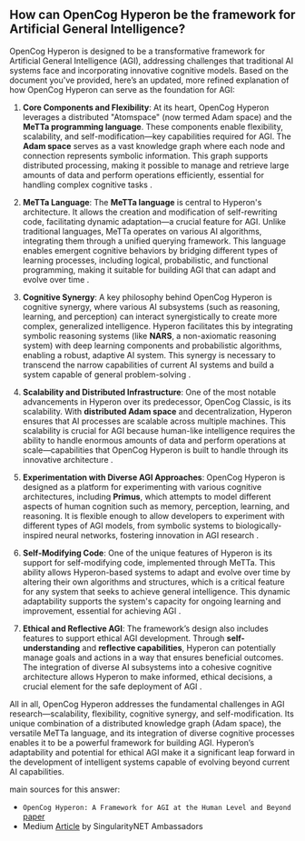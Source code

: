 ## How can OpenCog Hyperon be the framework for Artificial General Intelligence?
OpenCog Hyperon is designed to be a transformative framework for Artificial General Intelligence (AGI), addressing challenges that traditional AI systems face and incorporating innovative cognitive models. Based on the document you've provided, here’s an updated, more refined explanation of how OpenCog Hyperon can serve as the foundation for AGI:

1. **Core Components and Flexibility**:
   At its heart, OpenCog Hyperon leverages a distributed "Atomspace" (now termed Adam space) and the **MeTTa programming language**. These components enable flexibility, scalability, and self-modification—key capabilities required for AGI. The **Adam space** serves as a vast knowledge graph where each node and connection represents symbolic information. This graph supports distributed processing, making it possible to manage and retrieve large amounts of data and perform operations efficiently, essential for handling complex cognitive tasks .

2. **MeTTa Language**:
   The **MeTTa language** is central to Hyperon's architecture. It allows the creation and modification of self-rewriting code, facilitating dynamic adaptation—a crucial feature for AGI. Unlike traditional languages, MeTTa operates on various AI algorithms, integrating them through a unified querying framework. This language enables emergent cognitive behaviors by bridging different types of learning processes, including logical, probabilistic, and functional programming, making it suitable for building AGI that can adapt and evolve over time .

3. **Cognitive Synergy**:
   A key philosophy behind OpenCog Hyperon is cognitive synergy, where various AI subsystems (such as reasoning, learning, and perception) can interact synergistically to create more complex, generalized intelligence. Hyperon facilitates this by integrating symbolic reasoning systems (like **NARS**, a non-axiomatic reasoning system) with deep learning components and probabilistic algorithms, enabling a robust, adaptive AI system. This synergy is necessary to transcend the narrow capabilities of current AI systems and build a system capable of general problem-solving .

4. **Scalability and Distributed Infrastructure**:
   One of the most notable advancements in Hyperon over its predecessor, OpenCog Classic, is its scalability. With **distributed Adam space** and decentralization, Hyperon ensures that AI processes are scalable across multiple machines. This scalability is crucial for AGI because human-like intelligence requires the ability to handle enormous amounts of data and perform operations at scale—capabilities that OpenCog Hyperon is built to handle through its innovative architecture  .

5. **Experimentation with Diverse AGI Approaches**:
   OpenCog Hyperon is designed as a platform for experimenting with various cognitive architectures, including **Primus**, which attempts to model different aspects of human cognition such as memory, perception, learning, and reasoning. It is flexible enough to allow developers to experiment with different types of AGI models, from symbolic systems to biologically-inspired neural networks, fostering innovation in AGI research .

6. **Self-Modifying Code**:
   One of the unique features of Hyperon is its support for self-modifying code, implemented through MeTTa. This ability allows Hyperon-based systems to adapt and evolve over time by altering their own algorithms and structures, which is a critical feature for any system that seeks to achieve general intelligence. This dynamic adaptability supports the system's capacity for ongoing learning and improvement, essential for achieving AGI  .

7. **Ethical and Reflective AGI**:
   The framework’s design also includes features to support ethical AGI development. Through **self-understanding** and **reflective capabilities**, Hyperon can potentially manage goals and actions in a way that ensures beneficial outcomes. The integration of diverse AI subsystems into a cohesive cognitive architecture allows Hyperon to make informed, ethical decisions, a crucial element for the safe deployment of AGI .

All in all, OpenCog Hyperon addresses the fundamental challenges in AGI research—scalability, flexibility, cognitive synergy, and self-modification. Its unique combination of a distributed knowledge graph (Adam space), the versatile MeTTa language, and its integration of diverse cognitive processes enables it to be a powerful framework for building AGI. Hyperon’s adaptability and potential for ethical AGI make it a significant leap forward in the development of intelligent systems capable of evolving beyond current AI capabilities.

main sources for this answer:
- `OpenCog Hyperon: A Framework for AGI at the Human Level and Beyond` [paper](https://arxiv.org/abs/2310.18318)
- Medium [Article](https://medium.com/@singularitynetambassadors/building-beneficial-agi-with-opencog-hyperon-a-leap-forward-in-ai-evolution-9eb5a3b8b059) by SingularityNET Ambassadors